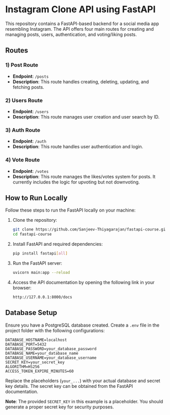 # Instagram Clone API using FastAPI

This repository contains a FastAPI-based backend for a social media app resembling Instagram. The API offers four main routes for creating and managing posts, users, authentication, and voting/liking posts.

## Routes

### 1) Post Route

- **Endpoint**: `/posts`
- **Description**: This route handles creating, deleting, updating, and fetching posts.

### 2) Users Route

- **Endpoint**: `/users`
- **Description**: This route manages user creation and user search by ID.

### 3) Auth Route

- **Endpoint**: `/auth`
- **Description**: This route handles user authentication and login.

### 4) Vote Route

- **Endpoint**: `/votes`
- **Description**: This route manages the likes/votes system for posts. It currently includes the logic for upvoting but not downvoting.

## How to Run Locally

Follow these steps to run the FastAPI locally on your machine:

1. Clone the repository:

   ```bash
   git clone https://github.com/Sanjeev-Thiyagarajan/fastapi-course.git
   cd fastapi-course
   ```

2. Install FastAPI and required dependencies:

   ```bash
   pip install fastapi[all]
   ```

3. Run the FastAPI server:

   ```bash
   uvicorn main:app --reload
   ```

4. Access the API documentation by opening the following link in your browser:

   ```
   http://127.0.0.1:8000/docs
   ```

## Database Setup

Ensure you have a PostgreSQL database created. Create a `.env` file in the project folder with the following configurations:

```dotenv
DATABASE_HOSTNAME=localhost
DATABASE_PORT=5432
DATABASE_PASSWORD=your_database_password
DATABASE_NAME=your_database_name
DATABASE_USERNAME=your_database_username
SECRET_KEY=your_secret_key
ALGORITHM=HS256
ACCESS_TOKEN_EXPIRE_MINUTES=60
```

Replace the placeholders (`your_...`) with your actual database and secret key details. The secret key can be obtained from the FastAPI documentation.

**Note**: The provided `SECRET_KEY` in this example is a placeholder. You should generate a proper secret key for security purposes.
